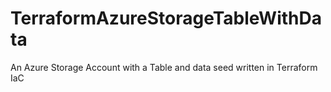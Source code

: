 # TerraformAzureStorageTableWithData
An Azure Storage Account with a Table and data seed written in Terraform IaC

